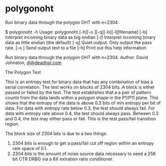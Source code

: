 # polygonoht
Run binary data through the polygon OHT with n=2304

$ polygonoht -h
Usage: polygonoht [-h][-o <out filename>][-q][-b][-l][filename]
  [-b] Interpret incoming binary data as big endian
  [-l] Interpret incoming binary data as little endian (the default)
  [-q] Quiet output. Only output the pass rate.
  [-o <filename>] Send output text to a file
  [-h] Print out this help information

Run binary data through the polygon OHT with n=2304.
  Author: David Johnston, dj@deadhat.com

The Polygon Test

This is an entropy test for binary data that has any combination of
bias a serial correlation. The test works on blocks of 2304 bits.
A block is either passed or failed by the test.
The test establishes that a a pair of pattern counts from the data
lands within a polygon shape in the P1/P11 plane. This shows that
the entropy of the data is above 0.3 bits of min entropy per bit
of data.
For data with entropy rate below 0.3, the test should always fail.
For data with entropy rate above 0.4, the test should always pass.
Between 0.3 and 0.4, the test may either pass or fail. This is the
test pass/fail transition region.

The block size of 2304 bits is due to a two things:
1) 2304 bits is enough to get a pass/fail cut off region within
   an entropy rate space of 0.1.
2) 2304 bits is the amount of noise source data necessary to seed
   a 256 bit CTR DRBG via a 6X extration ratio conditioner.
